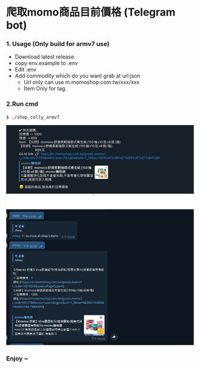 爬取momo商品目前價格 (Telegram bot)
=============
### 1. Usage (Only build for armv7 use)

- Download latest release
- copy env.example to .env
- Edit .env
- Add commodity which do you want grab at url.json
  - Url only can use m.momoshop.com.tw/xxx/xxx 
  - Item Only for tag.

### 2.Run cmd

```
$ ./shop_colly_armv7
```
![alt text](https://github.com/MinFengLin/shop_colly/blob/main/shop_colly_telegram_bot_pic_1.png)
![alt text](https://github.com/MinFengLin/shop_colly/blob/main/shop_colly_telegram_bot_pic_2.png)

### Enjoy ~
